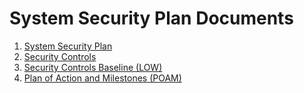 
# System Security Plan Documents

1. [System Security Plan](./MarkdownFiles/SystemSecurityPlan.md)
2. [Security Controls](./MarkdownFiles/SecurityControls.md)
2. [Security Controls Baseline (LOW)](./Artifacts/ControlsBaselineLOW.csv)
3. [Plan of Action and Milestones (POAM)](./Artifacts/POAM.csv)
